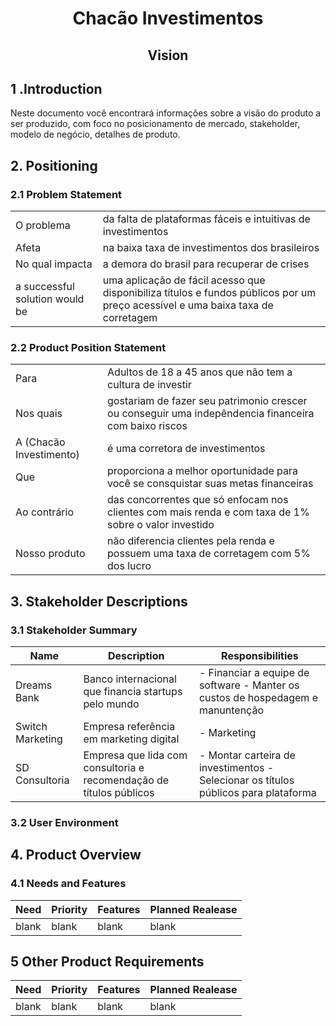 <h1 align="center">Chacão Investimentos</h1>
<h2 align="center">Vision</h2>

## 1 .Introduction

Neste documento você encontrará informações sobre a visão do produto a ser produzido, com foco no posicionamento de mercado, stakeholder, modelo de negócio, detalhes de produto.

## 2. Positioning 

### 2.1 Problem Statement
|||
|-|-|
| O problema                     | da falta de plataformas fáceis e intuitivas de investimentos|
| Afeta                          | na baixa taxa de investimentos dos brasileiros  |
| No qual impacta                | a demora do brasil para recuperar de crises |
| a successful solution would be | uma aplicação de fácil acesso que disponibiliza títulos e fundos públicos por um preço acessível e uma baixa taxa de corretagem |

### 2.2 Product Position Statement
|||
|--------------------------------|-------|
| Para                           | Adultos de 18 a 45 anos que não tem a cultura de investir |
| Nos quais                      | gostariam de fazer seu patrimonio crescer ou conseguir uma indepêndencia financeira com baixo riscos |
| A (Chacão Investimento)        | é uma corretora de investimentos |
| Que                            | proporciona a melhor oportunidade para você se consquistar suas metas financeiras|
| Ao contrário                   | das concorrentes que só enfocam nos clientes com mais renda e com taxa de 1% sobre o valor investido |
| Nosso produto                  | não diferencia clientes pela renda e possuem uma taxa de corretagem com 5% dos lucro |


## 3. Stakeholder Descriptions
### 3.1 Stakeholder Summary

| Name                 | Description | Responsibilities |
|----------------------|----------------------------|------------------|
| Dreams Bank          | Banco internacional que financia startups pelo mundo       |  - Financiar a equipe de software - Manter os custos de hospedagem e manuntenção  |
| Switch Marketing          | Empresa referência em marketing digital      |  - Marketing  |
| SD Consultoria          | Empresa que lida com consultoria e recomendação de títulos públicos     |  - Montar carteira de investimentos - Selecionar os títulos públicos para plataforma   |
### 3.2 User Environment
## 4. Product Overview
### 4.1 Needs and Features

| Need            | Priority | Features | Planned Realease |
|-----------------|-------------|------------------|-------|
| blank           | blank       |blank             | blank |

## 5 Other Product Requirements


| Need            | Priority | Features | Planned Realease |
|-----------------|-------------|------------------|-------|
| blank           | blank       |blank             | blank |

